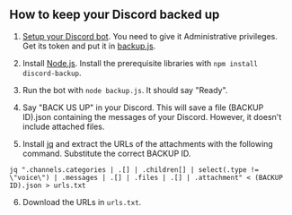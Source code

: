 ## How to keep your Discord backed up

1. <a href="https://www.writebots.com/discord-bot-token/">Setup your Discord bot</a>. You need to give it Administrative privileges. Get its token and put it in <a href="./backup.js">backup.js</a>. 

2. Install <a href="https://node.js.org">Node.js</a>. Install the prerequisite libraries with `npm install discord-backup`.

3. Run the bot with `node backup.js`. It should say "Ready".

4. Say "BACK US UP" in your Discord. This will save a file (BACKUP ID).json containing the messages of your Discord. However, it doesn't include attached files.

5. Install <a href="https://stedolan.github.io/jq/">jq</a> and extract the URLs of the attachments with the following command. Substitute the correct BACKUP ID.

```jq ".channels.categories | .[] | .children[] | select(.type != \"voice\") | .messages | .[] | .files | .[] | .attachment" < (BACKUP ID).json > urls.txt```

6. Download the URLs in `urls.txt`.
